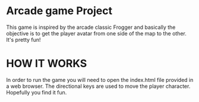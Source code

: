# Arcade game Project
This game is inspired by the arcade classic Frogger and basically the objective is to get the player avatar from one side of the map to the other. It's pretty fun!

HOW IT WORKS
=============
In order to run the game you will need to open the index.html file provided in a web browser. The directional keys are used to move the player character. Hopefully you find it fun. 

